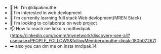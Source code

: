 - 👋 Hi, I’m @dipakmuthe
- 👀 I’m interested in web devlopment
- 🌱 I’m currently learning full stack Web devlopment(MREN Stack)
- 💞️ I’m looking to collaborate on web project
- 📫 How to reach me linkdin muthedipak (https://linkedin.com/comm/mynetwork/discovery-see-all?usecase=PEOPLE_FOLLOWS&followMember=muthe-dipak-180b07267)
- ➡️ also you can dm me on insta mrdipak.14

<!---
dipakmuthe/dipakmuthe is a ✨ special ✨ repository because its `README.md` (this file) appears on your GitHub profile.
You can click the Preview link to take a look at your changes.
--->

